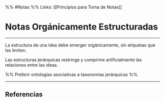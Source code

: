 %% #Notas %%
Links: [[Principios para Toma de Notas]]

# Notas Orgánicamente Estructuradas
---

La estructura de una idea debe emerger orgánicamente, sin etiquetas que las limiten.

Las estructuras jerárquicas restringe y comprime artificialmente las relaciones entre las ideas.

%% Preferir ontologías asociativas a taxonomías jerárquicas %%

---

## Referencias